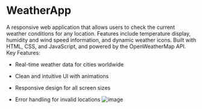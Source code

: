 # WeatherApp
A responsive web application that allows users to check the current weather conditions for any location. Features include temperature display, humidity and wind speed information, and dynamic weather icons. Built with HTML, CSS, and JavaScript, and powered by the OpenWeatherMap API.
Key Features:

- Real-time weather data for cities worldwide

- Clean and intuitive UI with animations

- Responsive design for all screen sizes

- Error handling for invalid locations ![image](https://github.com/user-attachments/assets/6cf81b90-44b7-462e-a98d-c594a95d3be8)

